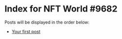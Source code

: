 # Index for NFT World #9682
Posts will be displayed in the order below:

- [Your first post](./001-first.md)


